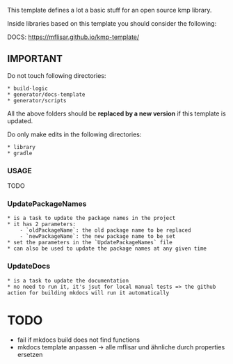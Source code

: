This template defines a lot a basic stuff for an open source kmp library.

Inside libraries based on this template you should consider the following:

DOCS: https://mflisar.github.io/kmp-template/

## IMPORTANT

Do not touch following directories:

    * build-logic
    * generator/docs-template
    * generator/scripts

All the above folders should be **replaced by a new version** if this template is updated.

Do only make edits in the following directories:

    * library
    * gradle

### USAGE

TODO

### UpdatePackageNames

    * is a task to update the package names in the project
    * it has 2 parameters:
        - `oldPackageName`: the old package name to be replaced
        - `newPackageName`: the new package name to be set
    * set the parameters in the `UpdatePackageNames` file
    * can also be used to update the package names at any given time

### UpdateDocs

    * is a task to update the documentation
    * no need to run it, it's jsut for local manual tests => the github action for building mkdocs will run it automatically

# TODO

* fail if mkdocs build does not find functions
* mkdocs template anpassen -> alle mflisar und ähnliche durch properties ersetzen